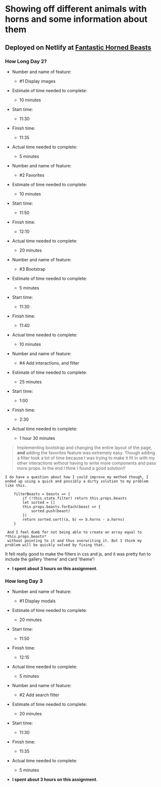 # Showing off different animals with horns and some information about them

## Deployed on Netlify at [Fantastic Horned Beasts](https://fantastic-horned-beasts.netlify.app)

### How Long Day 2?

- Number and name of feature:
  - #1 Display images
- Estimate of time needed to complete:
  - 10 minutes
- Start time:
  - 11:30
- Finish time:
  - 11:35
- Actual time needed to complete:

  - 5 minutes

- Number and name of feature:
  - #2 Favorites
- Estimate of time needed to complete:
  - 10 minutes
- Start time:
  - 11:50
- Finish time:
  - 12:10
- Actual time needed to complete:

  - 20 minutes

- Number and name of feature:
  - #3 Bootstrap
- Estimate of time needed to complete:
  - 5 minutes
- Start time:
  - 11:30
- Finish time:
  - 11:40
- Actual time needed to complete:

  - 10 minutes

- Number and name of feature:
  - #4 Add interactions, and filter
- Estimate of time needed to complete:
  - 25 minutes
- Start time:
  - 1:00
- Finish time:
  - 2:30
- Actual time needed to complete:
  - 1 hour 30 minutes

> Implementing bootstrap and changing the entire layout of the page, **and** adding
> the favorites feature was extremely easy. Though adding a filter took a lot of time
> because I was trying to make it fit in with my other interactions without having to
> write more components and pass more props. In the end I think I found a good solution!!

```
I do have a question about how I could improve my method though, I ended up using a quick and possibly a dirty solution to my problem like this.

    filterBeasts = beasts => {
		if (!this.state.filter) return this.props.beasts
		let sorted = []
		this.props.beasts.forEach(beast => {
			sorted.push(beast)
		})
		return sorted.sort((a, b) => b.horns - a.horns)
	}

 And I feel dumb for not being able to create an array equal to *this.props.beasts*
 without pointing to it and thus overwriting it. But I think my problem will be quickly solved by fixing that.
```

It felt really good to make the filters in css and js, and it was pretty fun to include the gallery 'theme' and card 'theme'!

- **I spent about 3 hours on this assignment**.

### How long Day 3

- Number and name of feature:
  - #1 Display modals
- Estimate of time needed to complete:
  - 20 minutes
- Start time:
  - 11:50
- Finish time:
  - 12:15
- Actual time needed to complete:

  - 5 minutes

- Number and name of feature:
  - #2 Add search filter
- Estimate of time needed to complete:
  - 20 minutes
- Start time:
  - 11:30
- Finish time:
  - 11:35
- Actual time needed to complete:

  - 5 minutes

- **I spent about 3 hours on this assignment**.
